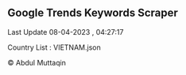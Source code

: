 

## Google Trends Keywords Scraper 
 
Last Update 08-04-2023 , 04:27:17

Country List :
VIETNAM.json



© Abdul Muttaqin 
